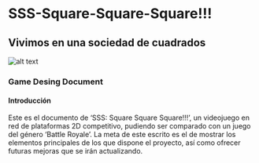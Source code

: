 # SSS-Square-Square-Square!!! 
## Vivimos en una sociedad de cuadrados
![alt text](https://github.com/ClaraMegalovania/SSS-Square-Square-Square-/blob/master/logo.jpg)
### Game Desing Document
#### Introducción
Este es el documento de ‘SSS: Square Square Square!!!’, un videojuego en red de plataformas 2D competitivo, pudiendo ser comparado con un juego del género ‘Battle Royale’. La meta de este escrito es el de mostrar los elementos principales de los que dispone el proyecto, así como ofrecer futuras mejoras que se irán actualizando.

